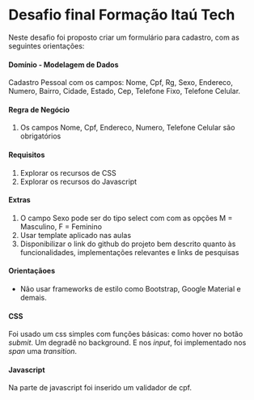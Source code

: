 # Desafio final __Formação Itaú Tech__ 

Neste desafio foi proposto criar um formulário para cadastro, com as seguintes orientações:

#### Domínio - Modelagem de Dados

Cadastro Pessoal com os campos: Nome, Cpf, Rg, Sexo, Endereco, Numero, Bairro, Cidade, Estado, Cep, Telefone Fixo, Telefone Celular. 

#### Regra de Negócio

1. Os campos Nome, Cpf, Endereco, Numero, Telefone Celular são obrigatórios 

#### Requisitos
1. Explorar os recursos de CSS 
2. Explorar os recursos do Javascript 

#### Extras
1. O campo Sexo pode ser do tipo select com com as opções M = Masculino, F = Feminino
2. Usar template aplicado nas aulas
3. Disponibilizar o link do github do projeto bem descrito quanto às funcionalidades, implementações relevantes e links de pesquisas

#### Orientaçãoes

* Não usar frameworks de estilo como Bootstrap, Google Material e demais.
 


#### CSS

Foi usado um css simples com funções básicas:
 como hover no botão *submit*. 
 Um degradê no background.
 E nos *input*, foi implementado nos *span* uma *transition*.
 
#### Javascript
 
Na parte de javascript foi inserido um validador de cpf.

 
